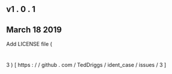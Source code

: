 #
#
v1
.
0
.
1
-
March
18
2019
-
Add
LICENSE
file
(
#
3
)
[
https
:
/
/
github
.
com
/
TedDriggs
/
ident_case
/
issues
/
3
]
